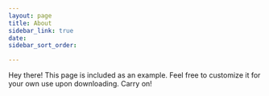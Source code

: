 ```yaml
---
layout: page
title: About
sidebar_link: true
date: 
sidebar_sort_order: 

---
```

<p class="message">
Hey there! This page is included as an example. Feel free to customize it
for your own use upon downloading. Carry on!
</p>